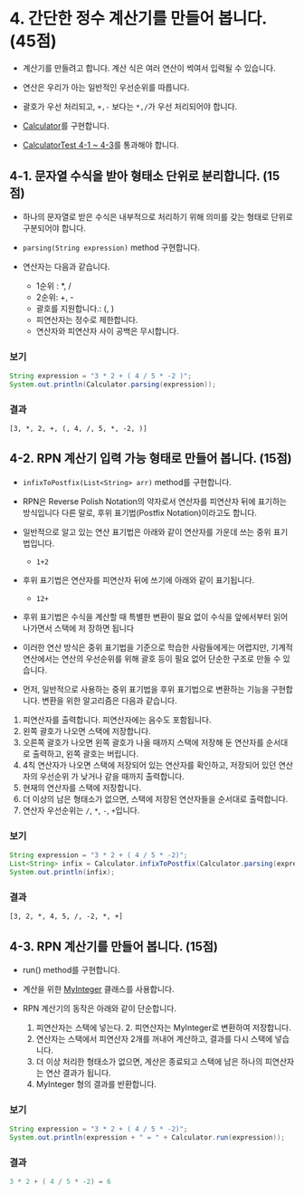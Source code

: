 # 4. 간단한 정수 계산기를 만들어 봅니다. (45점)

* 계산기를 만들려고 합니다. 계산 식은 여러 연산이 썩여서 입력될 수 있습니다. 
* 연산은 우리가 아는 일반적인 우선순위를 따릅니다.
* 괄호가 우선 처리되고, `+,-` 보다는 `*,/`가 우선 처리되어야 합니다.
* [Calculator](../src/main/java/com/nhnacademy/calculator/Calculator.java)를 구현합니다.

* [CalculatorTest 4-1 ~ 4-3](../src/test/java/com/nhnacademy/calculator/CalculatorTest.java)를 통과해야 합니다.

## 4-1. 문자열 수식을 받아 형태소 단위로 분리합니다. (15점)
* 하나의 문자열로 받은 수식은 내부적으로 처리하기 위해 의미를 갖는 형태로 단위로 구분되어야 합니다.

* `parsing(String expression)` method 구현합니다.

* 연산자는 다음과 같습니다. 
  * 1순위 : *, / 
  * 2순위: +, - 
  * 괄호를 지원합니다.: (, )
  * 피연산자는 정수로 제한합니다. 
  * 연산자와 피연산자 사이 공백은 무시합니다.
  
### 보기

~~~java
String expression = "3 * 2 + ( 4 / 5 * -2 )";
System.out.println(Calculator.parsing(expression));
~~~

### 결과

~~~
[3, *, 2, +, (, 4, /, 5, *, -2, )]
~~~

## 4-2. RPN 계산기 입력 가능 형태로 만들어 봅니다. (15점)
* `infixToPostfix(List<String> arr)` method를 구현합니다.

* RPN은 Reverse Polish Notation의 약자로서 연산자를 피연산자 뒤에 표기하는 방식입니다 다른 말로, 후위 표기법(Postfix Notation)이라고도 합니다.

* 일반적으로 알고 있는 연산 표기법은 아래와 같이 연산자를 가운데 쓰는 중위 표기법입니다. 
  * `1+2`

* 후위 표기법은 연산자를 피연산자 뒤에 쓰기에 아래와 같이 표기됩니다.
  * `12+`

* 후위 표기법은 수식을 계산할 때 특별한 변환이 필요 없이 수식을 앞에서부터 읽어 나가면서 스택에 저 장하면 됩니다

* 이러한 연산 방식은 중위 표기법을 기준으로 학습한 사람들에게는 어렵지만, 기계적 연산에서는 연산의 우선순위를 위해 괄호 등이 필요 없어 단순한 구조로 만들 수 있습니다.

* 먼저, 일반적으로 사용하는 중위 표기법을 후위 표기법으로 변환하는 기능을 구현합니다. 변환을 위한 알고리즘은 다음과 같습니다.

1. 피연산자를 출력합니다. 피연산자에는 음수도 포함됩니다.
2. 왼쪽 괄호가 나오면 스택에 저장합니다.
3. 오른쪽 괄호가 나오면 왼쪽 괄호가 나올 때까지 스택에 저장해 둔 연산자를 순서대로 출력하고, 왼쪽 괄호는 버립니다.
4. 4칙 연산자가 나오면 스택에 저장되어 있는 연산자를 확인하고, 저장되어 있던 연산자의 우선순위 가 낮거나 같을 때까지 출력합니다.
5. 현재의 연산자를 스택에 저장합니다.
6. 더 이상의 남은 형태소가 없으면, 스택에 저장된 연산자들을 순서대로 출력합니다.
7. 연산자 우선순위는 `/`, `*`, `-`, `+`입니다.

### 보기

~~~ java
String expression = "3 * 2 + ( 4 / 5 * -2)";
List<String> infix = Calculator.infixToPostfix(Calculator.parsing(expression));
System.out.println(infix);
~~~

### 결과

~~~
[3, 2, *, 4, 5, /, -2, *, +]
~~~

## 4-3. RPN 계산기를 만들어 봅니다. (15점)

* run() method를 구현합니다.
* 계산을 위한 [MyInteger](../src/main/java/com/nhnacademy/number/impl/MyInteger.java) 클래스를 사용합니다.

* RPN 계산기의 동작은 아래와 같이 단순합니다.
  1. 피연산자는 스택에 넣는다. 
     2. 피연산자는 MyInteger로 변환하여 저장합니다.
  2. 연산자는 스택에서 피연산자 2개를 꺼내어 계산하고, 결과를 다시 스택에 넣습니다. 
  3. 더 이상 처리한 형태소가 없으면, 계산은 종료되고 스택에 남은 하나의 피연산자는 연산 결과가 됩니다. 
  4. MyInteger 형의 결과를 반환합니다.

### 보기

~~~java
String expression = "3 * 2 + ( 4 / 5 * -2)";
System.out.println(expression + " = " + Calculator.run(expression));
~~~

### 결과

~~~java
3 * 2 + ( 4 / 5 * -2) = 6
~~~
